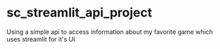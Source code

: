 # sc_streamlit_api_project
Using a simple api to access information about my favorite game which uses streamlit for it's UI
